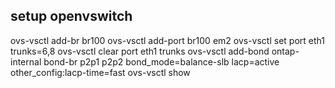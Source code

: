 ## setup openvswitch
ovs-vsctl add-br br100
ovs-vsctl add-port br100 em2
ovs-vsctl set port eth1 trunks=6,8
ovs-vsctl clear port eth1 trunks
ovs-vsctl add-bond ontap-internal bond-br p2p1 p2p2 bond_mode=balance-slb lacp=active other_config:lacp-time=fast
ovs-vsctl show
